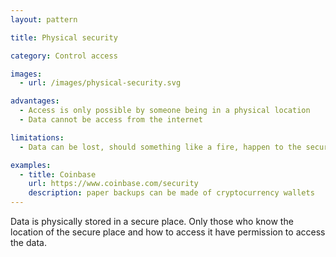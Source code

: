 ```yaml
---
layout: pattern

title: Physical security

category: Control access

images:
  - url: /images/physical-security.svg

advantages:
  - Access is only possible by someone being in a physical location
  - Data cannot be access from the internet

limitations:
  - Data can be lost, should something like a fire, happen to the secure place

examples:
  - title: Coinbase
    url: https://www.coinbase.com/security
    description: paper backups can be made of cryptocurrency wallets
---
```


Data is physically stored in a secure place. Only those who know the location of the secure place and how to access it have permission to access the data.
